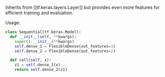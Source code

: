 Inherits from [[tf.keras.layers.Layer]] but provides even more features for efficient training and evaluation.

Usage:
```python
class Sequential(tf.keras.Model):
  def __init__(self, **kwargs):
    super().__init__(**kwargs)
    self.dense_1 = FlexibleDense(out_features=3)
    self.dense_2 = FlexibleDense(out_features=2)

  def call(self, x):
    z1 = self.dense_1(x)
    return self.dense_2(z1)
```